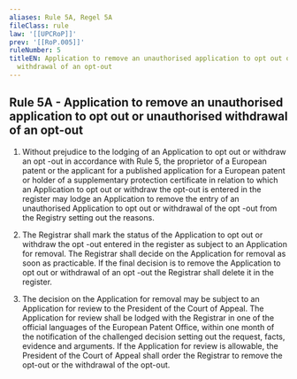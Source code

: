 ```yaml
---
aliases: Rule 5A, Regel 5A
fileClass: rule
law: '[[UPCRoP]]'
prev: '[[RoP.005]]'
ruleNumber: 5
titleEN: Application to remove an unauthorised application to opt out or unauthorised
  withdrawal of an opt-out
---
```


## Rule 5A - Application to remove an unauthorised application to opt out or unauthorised withdrawal of an opt-out

1. Without prejudice to the lodging of an Application to opt out or withdraw an opt -out in accordance with Rule 5, the proprietor of a European patent or the applicant for a published application for a European patent or holder of a supplementary protection certificate in relation to which an Application to opt out or withdraw the opt-out is entered in the register may lodge an Application to remove the entry of an unauthorised Application to opt out or withdrawal of the opt -out from the Registry setting out the reasons.

2. The Registrar shall mark the status of the Application to opt out or withdraw the opt -out entered in the register as subject to an Application for removal. The Registrar shall decide on the Application for removal as soon as practicable. If the final decision is to remove the Application to opt out or withdrawal of an opt -out the Registrar shall delete it in the register.

3. The decision on the Application for removal may be subject to an Application for review to the President of the Court of Appeal. The Application for review shall be lodged with the Registrar in one of the official languages of the European Patent Office, within one month of the notification of the challenged decision setting out the request, facts, evidence and arguments. If the Application for review is allowable, the President of the Court of Appeal shall order the Registrar to remove the opt-out or the withdrawal of the opt-out.